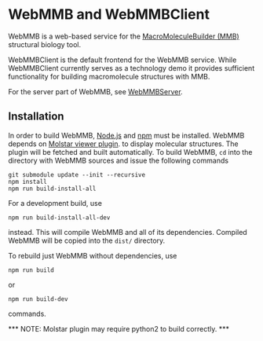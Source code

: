 # WebMMB and WebMMBClient

WebMMB is a web-based service for the [MacroMoleculeBuilder (MMB)](https://github.com/samuelflores/MMB) structural biology tool.

WebMMBClient is the default frontend for the WebMMB service. While WebMMBClient currently serves as a technology demo it provides sufficient functionality for building macromolecule structures with MMB.

For the server part of WebMMB, see [WebMMBServer](https://github.com/MadCatX/WebMMBServer).

## Installation
In order to build WebMMB, [Node.js](https://nodejs.org/en/) and [npm](https://www.npmjs.com/) must be installed. WebMMB depends on [Molstar viewer plugin](https://github.com/MadCatX/molstar). to display molecular structures. The plugin will be fetched and built automatically. To build WebMMB, `cd` into the directory with WebMMB sources and issue the following commands

    git submodule update --init --recursive
    npm install
    npm run build-install-all

For a development build, use

    npm run build-install-all-dev

instead. This will compile WebMMB and all of its dependencies. Compiled WebMMB will be copied into the `dist/` directory.

To rebuild just WebMMB without dependencies, use

    npm run build

or

    npm run build-dev

commands.

*** NOTE: Molstar plugin may require python2 to build correctly. ***
